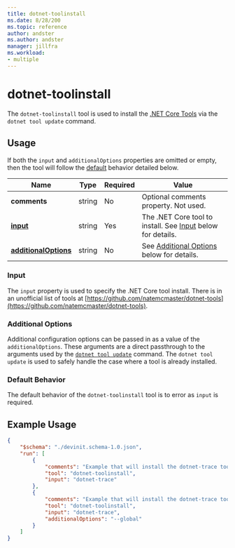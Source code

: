 ```yaml
---
title: dotnet-toolinstall
ms.date: 8/28/200
ms.topic: reference
author: andster
ms.author: andster
manager: jillfra
ms.workload:
- multiple
---
```

# dotnet-toolinstall

The `dotnet-toolinstall` tool is used to install the [.NET Core Tools](https://dotnet.microsoft.com/) via the `dotnet tool update` command.

## Usage

If both the `input` and `additionalOptions` properties are omitted or empty, then the tool will follow the [default](#default) behavior detailed below.

| Name                                             | Type   | Required | Value                                                                 |
|--------------------------------------------------|--------|----------|-----------------------------------------------------------------------|
| **comments**                                     | string | No       | Optional comments property. Not used.                                 |
| [**input**](#input)                              | string | Yes      | The .NET Core tool to install. See [Input](#input) below for details. |
| [**additionalOptions**](#Additional-Options)     | string | No       | See [Additional Options](#Additional-Options) below for details.      |

### Input

The `input` property is used to specify the .NET Core tool install. There is in an unofficial list of tools at [https://github.com/natemcmaster/dotnet-tools](https://github.com/natemcmaster/dotnet-tools).

### Additional Options

Additional configuration options can be passed in as a value of the `additionalOptions`. These arguments are a direct passthrough to the arguments used by the [`dotnet tool update`](https://docs.microsoft.com/en-us/dotnet/core/tools/global-tools#update-a-tool) command. The `dotnet tool update` is used to safely handle the case where a tool is already installed.

### Default Behavior

The default behavior of the `dotnet-toolinstall` tool is to error as `input` is required.

## Example Usage

```json
{
    "$schema": "./devinit.schema-1.0.json",
    "run": [
        {
            "comments": "Example that will install the dotnet-trace tool.",
            "tool": "dotnet-toolinstall",
            "input": "dotnet-trace"
        },
        {
            "comments": "Example that will install the dotnet-trace tool as a global tool.",
            "tool": "dotnet-toolinstall",
            "input": "dotnet-trace",
            "additionalOptions": "--global"
        }
    ]
}
```
